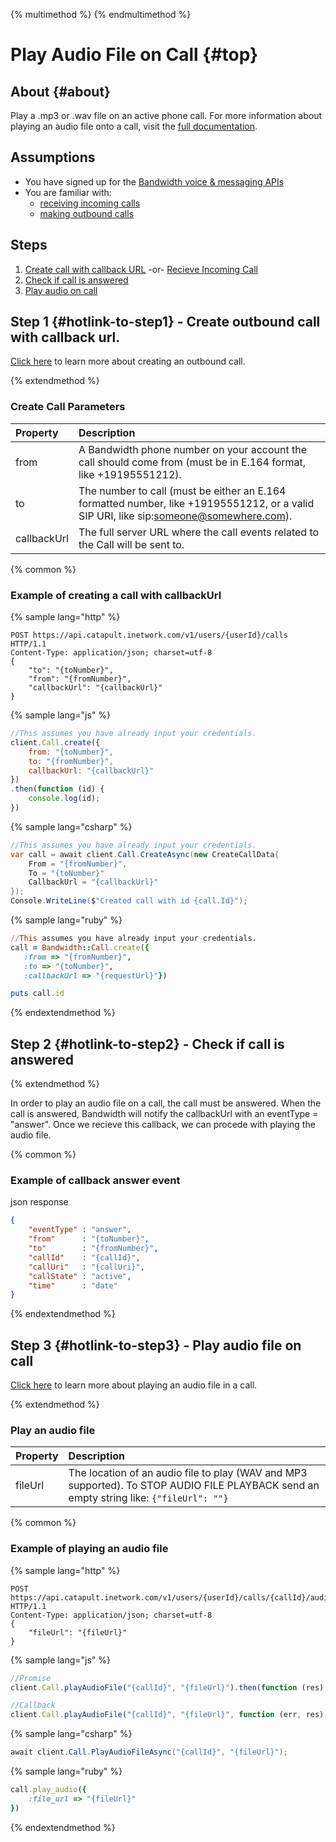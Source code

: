 {% multimethod %}
{% endmultimethod %}

# Play Audio File on Call {#top}

## About {#about}

Play a .mp3 or .wav file on an active phone call. For more information about playing an audio file onto a call, visit the [full documentation](http://dev.bandwidth.com/ap-docs/methods/calls/postCallsCallIdAudio.html).

## Assumptions
* You have signed up for the [Bandwidth voice & messaging APIs](https://app.bandwidth.com)
* You are familiar with:
	* [receiving incoming calls](incomingCallandMessaging.md)
	* [making outbound calls](outboundCall.md)

## Steps
1. [Create call with callback URL](./outboundCall.md) -or- [Recieve Incoming Call](./incomingCallandMessaging.md)
2. [Check if call is answered]()
3. [Play audio on call](#play-audio)

## Step 1 {#hotlink-to-step1} - Create outbound call with callback url.

[Click here](http://dev.bandwidth.com/ap-docs/methods/calls/postCalls.html) to learn more about creating an outbound call.

{% extendmethod %}

### Create Call Parameters

| Property    | Description                            |
|:------------|:---------------------------------------|
| from | A Bandwidth phone number on your account the call should come from (must be in E.164 format, like +19195551212). |
| to | The number to call (must be either an E.164 formatted number, like +19195551212, or a valid SIP URI, like sip:someone@somewhere.com).|
| callbackUrl | The full server URL where the call events related to the Call will be sent to.|

{% common %}

### Example of creating a call with callbackUrl

{% sample lang="http" %}

```http
POST https://api.catapult.inetwork.com/v1/users/{userId}/calls HTTP/1.1
Content-Type: application/json; charset=utf-8
{
    "to": "{toNumber}",
    "from": "{fromNumber}",
    "callbackUrl": "{callbackUrl}"
}
```

{% sample lang="js" %}

```js
//This assumes you have already input your credentials.
client.Call.create({
    from: "{toNumber}",
    to: "{fromNumber}",
    callbackUrl: "{callbackUrl}"
})
.then(function (id) {
    console.log(id);
})
```

{% sample lang="csharp" %}

```csharp
//This assumes you have already input your credentials.
var call = await client.Call.CreateAsync(new CreateCallData{
    From = "{fromNumber}",
    To = "{toNumber}"
    CallbackUrl = "{callbackUrl}"
});
Console.WriteLine($"Created call with id {call.Id}");
```

{% sample lang="ruby" %}

```ruby
//This assumes you have already input your credentials.
call = Bandwidth::Call.create({
   :from => "{fromNumber}",
   :to => "{toNumber}",
   :callbackUrl => "{requestUrl}"})

puts call.id
```

{% endextendmethod %}

## Step 2 {#hotlink-to-step2} - Check if call is answered

{% extendmethod %}

In order to play an audio file on a call, the call must be answered. When the call is answered, Bandwidth will notify the callbackUrl with an eventType = "answer". Once we recieve this callback, we can procede with playing the audio file.


{% common %}

### Example of callback answer event

json response

```json
{
    "eventType" : "answer",
    "from"      : "{toNumber}",
    "to"        : "{fromNumber}",
    "callId"    : "{callId}",
    "callUri"   : "{callUri}",
    "callState" : "active",
    "time"      : "date"
}
```


{% endextendmethod %}

## Step 3 {#hotlink-to-step3} - Play audio file on call

[Click here](http://dev.bandwidth.com/ap-docs/methods/calls/postCallsCallIdAudio.html) to learn more about playing an audio file in a call.

{% extendmethod %}

### Play an audio file

| Property    | Description                            |
|:------------|:---------------------------------------|
| fileUrl | The location of an audio file to play (WAV and MP3 supported). To STOP AUDIO FILE PLAYBACK send an empty string like: `{"fileUrl": ""}` |

{% common %}

### Example of playing an audio file

{% sample lang="http" %}

```http
POST https://api.catapult.inetwork.com/v1/users/{userId}/calls/{callId}/audio HTTP/1.1
Content-Type: application/json; charset=utf-8
{
    "fileUrl": "{fileUrl}"
}
```

{% sample lang="js" %}

```js
//Promise
client.Call.playAudioFile("{callId}", "{fileUrl}").then(function (res) {});

//Callback
client.Call.playAudioFile("{callId}", "{fileUrl}", function (err, res)
```

{% sample lang="csharp" %}

```csharp
await client.Call.PlayAudioFileAsync("{callId}", "{fileUrl}");
```

{% sample lang="ruby" %}

```ruby
call.play_audio({
    :file_url => "{fileUrl}"
})
```

{% endextendmethod %}

